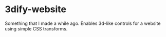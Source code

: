 # 3dify-website

Something that I made a while ago. Enables 3d-like controls for a website using simple CSS transforms.
